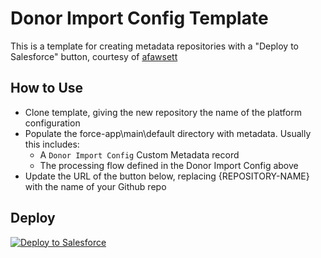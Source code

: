 # Donor Import Config Template
This is a template for creating metadata repositories with a "Deploy to Salesforce" button, courtesy of [afawsett](https://github.com/afawcett/githubsfdeploy)

## How to Use
- Clone template, giving the new repository the name of the platform configuration
- Populate the force-app\main\default directory with metadata. Usually this includes:
   - A `Donor Import Config` Custom Metadata record
   - The processing flow defined in the Donor Import Config above
- Update the URL of the button below, replacing {REPOSITORY-NAME} with the name of your Github repo

## Deploy
<a href="https://githubsfdeploy.herokuapp.com?owner=EncludeLtd-Donor-Import-Configurations&repo={REPOSITORY-NAME}&ref=main">
  <img alt="Deploy to Salesforce"
       src="https://raw.githubusercontent.com/afawcett/githubsfdeploy/master/deploy.png">
</a>